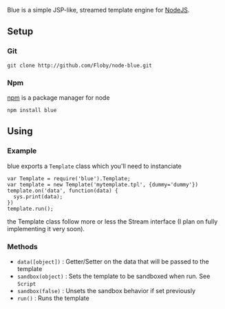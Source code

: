 Blue is a simple JSP-like, streamed template engine for [NodeJS](http://github.com/ry/node).

## Setup

### Git

	git clone http://github.com/Floby/node-blue.git

### Npm
[npm](http://github.com/isaacs/npm) is a package manager for node

	npm install blue

## Using

### Example

blue exports a `Template` class which you'll need to instanciate

	var Template = require('blue').Template;
	var template = new Template('mytemplate.tpl', {dummy='dummy'})
	template.on('data', function(data) {
	  sys.print(data);
	})
	template.run();

the Template class follow more or less the Stream interface (I plan on fully implementing it very soon).

### Methods
* `data([object])` : Getter/Setter on the data that will be passed to the template
* `sandbox(object)` : Sets the template to be sandboxed when run. See `Script`
* `sandbox(false)` : Unsets the sandbox behavior if set previously
* `run()` : Runs the template
